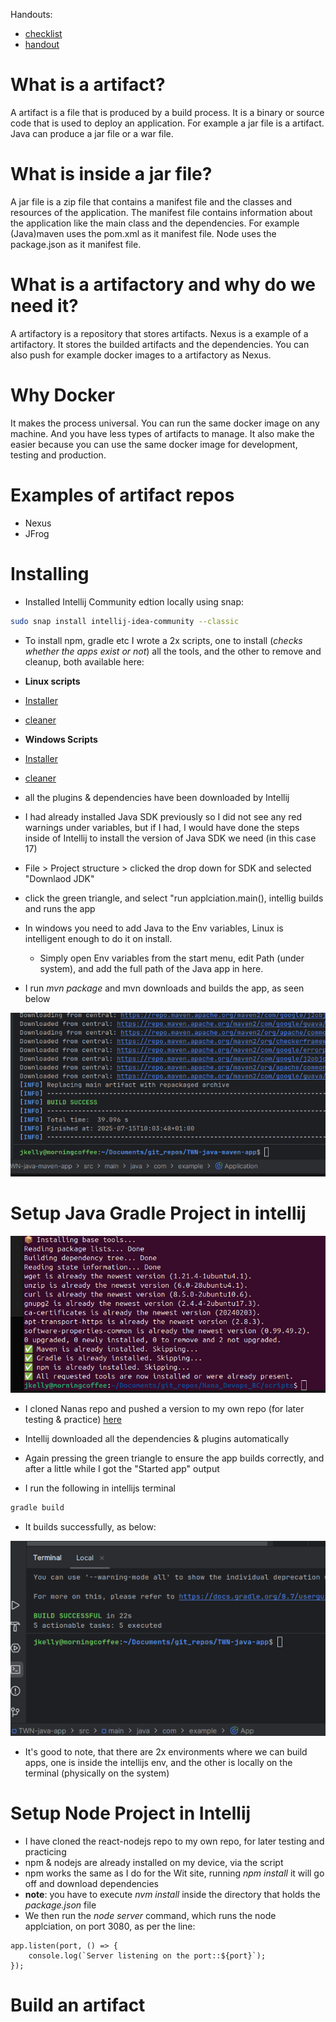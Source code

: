 Handouts:
* [checklist](assets/files/04_Build_Tools_Checklist.pdf)
* [handout](assets/files/04_Build_Tools_Handout.pdf)


# What is a artifact?

A artifact is a file that is produced by a build process.
It is a binary or source code that is used to deploy an application.
For example a jar file is a artifact.
Java can produce a jar file or a war file.

# What is inside a jar file?

A jar file is a zip file that contains a manifest file and the classes and resources of the application.
The manifest file contains information about the application like the main class and the dependencies.
For example (Java)maven uses the pom.xml as it manifest file.
Node uses the package.json as it manifest file.

# What is a artifactory and why do we need it?

A artifactory is a repository that stores artifacts.
Nexus is a example of a artifactory. It stores the builded artifacts and the dependencies.
You can also push for example docker images to a artifactory as Nexus.

# Why Docker

It makes the process universal. You can run the same docker image on any machine. And you have less types of artifacts
to
manage. It also make the easier because you can use the same docker image for development, testing and production.

# Examples of artifact repos

* Nexus
* JFrog

# Installing

- Installed Intellij Community edtion locally using snap:

```bash
sudo snap install intellij-idea-community --classic
```

- To install npm, gradle etc I wrote a 2x scripts, one to install (_checks whether the apps exist or not_) all the tools, and the other to remove and cleanup, both available here:

* __Linux scripts__
* [Installer](../scripts/twn-04-installer.sh)
* [cleaner](../scripts/twn-04-cleanup.sh)

* __Windows Scripts__
* [Installer](../scripts/twn-04-installer.bat)
* [cleaner](../scripts/twn-04-cleanup.bat)


- all the plugins & dependencies have been downloaded by Intellij
- I had already installed Java SDK previously so I did not see any red warnings under variables, but if I had, I would have done the steps inside of Intellij to install the version of Java SDK we need (in this case 17)

- File > Project structure > clicked the drop down for SDK and selected "Downlaod JDK"

- click the green triangle, and select "run applciation.main(), intellig builds and runs the app

- In windows you need to add Java to the Env variables, Linux is intelligent enough to do it on install.
    - Simply open Env variables from the start menu, edit Path (under system), and add the full path of the Java app in here.

- I run _mvn package_ and mvn downloads and builds the app, as seen below

![mvn-build-success](/assets/notes_images/04-mvn-Build-succ.png)

# Setup Java Gradle Project in intellij

![gradle installed](/assets/notes_images/04-gradleetc-installed.png)

- I cloned Nanas repo and pushed a version to my own repo (for later testing & practice) [here](https://github.com/jadedjelly/TWN-java-app.git)

- Intellij downloaded all the dependencies & plugins automatically
- Again pressing the green triangle to ensure the app builds correctly, and after a little while I got the "Started app" output

- I run the following in intellijs terminal

```bash
gradle build
```

- It builds successfully, as below:

![gradle build](/assets/notes_images/04-gradlebuild.png)

- It's good to note, that there are 2x environments where we can build apps, one is inside the intellijs env, and the other is locally on the terminal (physically on the system)

# Setup Node Project in Intellij

- I have cloned the react-nodejs repo to my own repo, for later testing and practicing
- npm & nodejs are already installed on my device, via the script
- npm works the same as I do for the Wit site, running _npm install_ it will go off and download dependencies
- __note__: you have to execute _nvm install_ inside the directory that holds the _package.json_ file
- We then run the _node server_ command, which runs the node applciation, on port 3080, as per the line:

```javescript
app.listen(port, () => {
    console.log(`Server listening on the port::${port}`);
});
```

# Build an artifact
